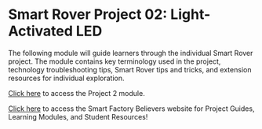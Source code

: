 # Smart Rover Project 02: Light-Activated LED
The following module will guide learners through the individual Smart Rover project. The module contains key terminology used in the project, technology troubleshooting tips, Smart Rover tips and tricks, and extension resources for individual exploration. 

[Click here](https://smartfactorybelievers.deloitte.com/curriculum-resources/lessons/21/overview) to access the Project 2 module.

[Click here](https://smartfactorybelievers.deloitte.com/) to access the Smart Factory Believers website for Project Guides, Learning Modules, and Student Resources!
